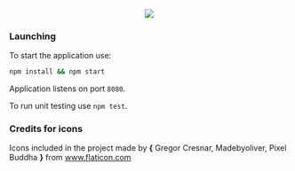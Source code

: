 <div style="text-align:center"><img src ="https://cloud.githubusercontent.com/assets/9549760/20239342/a8551260-a8fe-11e6-9b51-aeb158d9cbb4.jpg" /></div>

### Launching

To start the application use:

```bash
npm install && npm start
```

Application listens on port `8080`. 

To run unit testing use `npm test`.

### Credits for icons

Icons included in the project made by **{** Gregor Cresnar, Madebyoliver, Pixel Buddha **}** from www.flaticon.com 
